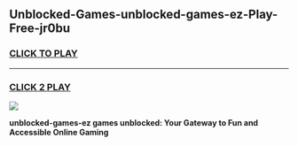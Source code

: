 
## Unblocked-Games-unblocked-games-ez-Play-Free-jr0bu
<h3>
<a href="https://premium76.site?title=unblocked-games-ez&ref=10A">CLICK TO PLAY</a></h3>
<hr>

<h3>
<a href="https://premium76.site?title=unblocked-games-ez&ref=10A">CLICK 2 PLAY</a>
  
</h3>

<a href="https://premium76.site?title=unblocked-games-ez&ref=10A"><img src="https://clearcache.store/games.png"></a>


**unblocked-games-ez games unblocked: Your Gateway to Fun and Accessible Online Gaming**
